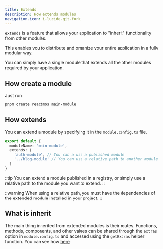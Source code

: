 ```yaml
---
title: Extends
description: How extends modules
navigation.icon: i-lucide-git-fork
---
```


`extends` is a feature that allows your application to "inherit" functionality from other modules.

This enables you to distribute and organize your entire application in a fully modular way.

You can simply have a single module that extends all the other modules required by your application.

## How create a module

Just run

```bash
pnpm create reactmos main-module
```

## How extends

You can extend a module by specifying it in the `module.config.ts` file.

```ts
export default {
  moduleName: 'main-module',
  extends: [
    'auth-module', // You can a use a published module
    '../blog-module' // You can use a relative path to another module
  ]
}
```

::tip
You can extend a module published in a registry, or simply use a relative path to the module you want to extend.
::


::warning
When using a relative path, you must have the dependencies of the extended module installed in your project.
::

## What is inherit

The main thing inherited from extended modules is their routes. Functions, methods, components, and other values can be shared through the `extras` option in `module.config.ts` and accessed using the `getExtras` helper function. You can see how [here](/features/extra-configs)